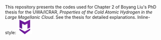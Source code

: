This repository presents the codes used for Chapter 2 of Boyang Liu's PhD thesis for the UWA/ICRAR, *Properties of the Cold Atomic Hydrogen in the Large Magellanic Cloud*. See the thesis for detailed explanations.
Inline-style: 
![alt text](https://github.com/adam-p/markdown-here/raw/master/src/common/images/icon48.png "Logo Title Text 1")
